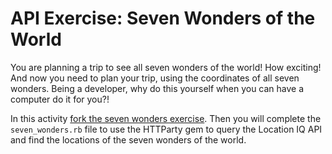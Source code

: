 # API Exercise: Seven Wonders of the World

You are planning a trip to see all seven wonders of the world! How exciting! And now you need to plan your trip, using the coordinates of all seven wonders. Being a developer, why do this yourself when you can have a computer do it for you?!  

In this activity [fork the seven wonders exercise](https://github.com/Ada-C14/api-exercise-seven-wonders).  Then you will complete the `seven_wonders.rb` file to use the HTTParty gem to query the Location IQ API and find the locations of the seven wonders of the world.
